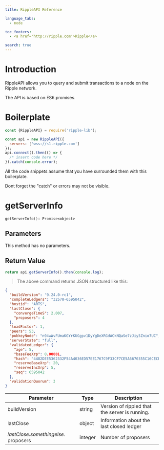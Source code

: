```yaml
---
title: RippleAPI Reference

language_tabs:
  - node

toc_footers:
  - <a href='http://ripple.com'>Ripple</a>

search: true
---
```


# Introduction

RippleAPI allows you to query and submit transactions to a node on the Ripple network.

The API is based on ES6 promises.

# Boilerplate

```javascript
const {RippleAPI} = require('ripple-lib');

const api = new RippleAPI({
  servers: ['wss://s1.ripple.com']
});
api.connect().then(() => {
  /* insert code here */
}).catch(console.error);
```

All the code snippets assume that you have surrounded them with this boilerplate.

<aside class="notice">
Dont forget the "catch" or errors may not be visible.
</aside>

# getServerInfo

`getServerInfo(): Promise<object>`

## Parameters

This method has no parameters.

## Return Value

```javascript
return api.getServerInfo().then(console.log);
```

> The above command returns JSON structured like this:

```json
{
  "buildVersion": "0.24.0-rc1",
  "completeLedgers": "32570-6595042",
  "hostid": "ARTS",
  "lastClose": {
    "convergeTimeS": 2.007,
    "proposers": 4
  },
  "loadFactor": 1,
  "peers": 53,
  "pubkeyNode": "n94wWvFUmaKGYrKUGgpv1DyYgDeXRGdACkNQaSe7zJiy5Znio7UC",
  "serverState": "full",
  "validatedLedger": {
    "age": 5,
    "baseFeeXrp": 0.00001,
    "hash": "4482DEE5362332F54A4036ED57EE1767C9F33CF7CE5A6670355C16CECE381D46",
    "reserveBaseXrp": 20,
    "reserveIncXrp": 5,
    "seq": 6595042
  },
  "validationQuorum": 3
}
```


Parameter | Type | Description
--------- | ------- | -----------
buildVersion | string | Version of rippled that the server is running.
lastClose | object | Information about the last closed ledger
*lastClose.somethingelse.* proposers | integer | Number of proposers

